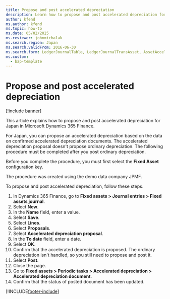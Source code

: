```yaml
---
title: Propose and post accelerated depreciation
description: Learn how to propose and post accelerated depreciation for Japan in Microsoft Dynamics 365 Finance.
author: kfend
ms.author: kfend
ms.topic: how-to
ms.date: 05/02/2025
ms.reviewer: johnmichalak
ms.search.region: Japan
ms.search.validFrom: 2016-06-30
ms.search.form: LedgerJournalTable, LedgerJournalTransAsset, AssetAcceleratedDepDocument_JP
ms.custom: 
  - bap-template
---
```


# Propose and post accelerated depreciation

[!include [banner](../../includes/banner.md)]

This article explains how to propose and post accelerated depreciation for Japan in Microsoft Dynamics 365 Finance.

For Japan, you can propose an accelerated depreciation based on the data on confirmed accelerated depreciation documents. The accelerated depreciation proposal doesn't propose ordinary depreciation. The following procedure must be completed after you post ordinary depreciation.

Before you complete the procedure, you must first select the **Fixed Asset** configuration key.

The procedure was created using the demo data company JPMF.

To propose and post accelerated depreciation, follow these steps.

1. In Dynamics 365 Finance, go to **Fixed assets \> Journal entries \> Fixed assets journal**.
1. Select **New**.
1. In the **Name** field, enter a value.
1. Select **Save**.
1. Select **Lines**.
1. Select **Proposals**.
1. Select **Accelerated depreciation proposal**.
1. In the **To date** field, enter a date. 
1. Select **OK**.
1. Confirm that the accelerated depreciation is proposed. The ordinary depreciation isn't handled, so you still need to propose and post it.  
1. Select **Post**.
1. Close the page.
1. Go to **Fixed assets \> Periodic tasks \> Accelerated depreciation \> Accelerated depreciation document**.
1. Confirm that the status of posted document has been updated.  



[!INCLUDE[footer-include](../../../includes/footer-banner.md)]
